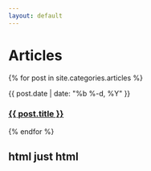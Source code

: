 ```yaml
---
layout: default
---
```


# Articles

<p>
{% for post in site.categories.articles %}  

<time>{{ post.date | date: "%b %-d, %Y" }}</time>  
<h3><a href="{{ post.url | prepend: site.baseurl }}">{{ post.title }}</a></h3>  
{% endfor %}
</p>

## html just html
